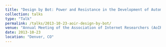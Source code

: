 ```yaml
---
title: "Design by Bot: Power and Resistance in the Development of Automated Software Agents"
collection: talks
type: "Talk"
permalink: /talks/2013-10-23-aoir-design-by-bot/ 
venue: "Annual Meeting of the Association of Internet Researchers (AoIR)"
date: 2013-10-23
location: "Denver, CO"
---
```

